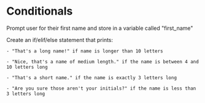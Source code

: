# Conditionals

Prompt user for their first name and store in a variable called "first_name"

Create an if/elif/else statement that prints:

    - "That's a long name!" if name is longer than 10 letters

    - "Nice, that's a name of medium length." if the name is between 4 and 10 letters long

    - "That's a short name." if the name is exactly 3 letters long

    - "Are you sure those aren't your initials?" if the name is less than 3 letters long
